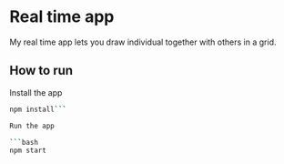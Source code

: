 # Real time app

My real time app lets you draw individual together with others in a grid.

## How to run

Install the app

````bash
npm install```

Run the app

```bash
npm start
````
